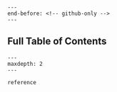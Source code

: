 ```{include} ../README.md
---
end-before: <!-- github-only -->
---
```

## Full Table of Contents

```{toctree}
---
maxdepth: 2
---

reference
```
